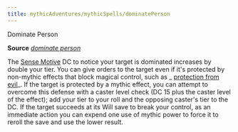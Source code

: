 ```yaml
---
title: mythicAdventures/mythicSpells/dominatePerson
---
```

Dominate Person

**Source** [_dominate person_](spells/dominatePerson#_dominate-person)

The [Sense Motive](skills/senseMotive#_sense-motive) DC to notice your target is dominated increases by double your tier. You can give orders to the target even if it's protected by non-mythic effects that block magical control, such as _ [protection from evil](spells/protectionFromEvil#_protection-from-evil)_. If the target is protected by a mythic effect, you can attempt to overcome this defense with a caster level check (DC 15 plus the caster level of the effect); add your tier to your roll and the opposing caster's tier to the DC. If the target succeeds at its Will save to break your control, as an immediate action you can expend one use of mythic power to force it to reroll the save and use the lower result.

